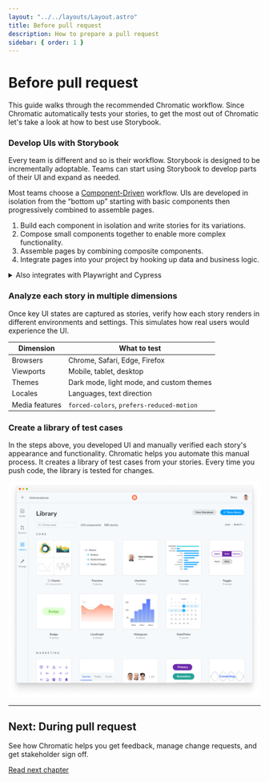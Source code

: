 ```yaml
---
layout: "../../layouts/Layout.astro"
title: Before pull request
description: How to prepare a pull request
sidebar: { order: 1 }
---
```


<!-- # The Chromatic workflow guide -->
<!-- ![Chromatic workflow](../../images/chromatic-workflow.png) -->

# Before pull request

This guide walks through the recommended Chromatic workflow. Since Chromatic automatically tests your stories, to get the most out of Chromatic let's take a look at how to best use Storybook.

### Develop UIs with Storybook

Every team is different and so is their workflow. Storybook is designed to be incrementally adoptable. Teams can start using Storybook to develop parts of their UI and expand as needed.

Most teams choose a [Component-Driven](https://componentdriven.org/) workflow. UIs are developed in isolation from the “bottom up” starting with basic components then progressively combined to assemble pages.

1. Build each component in isolation and write stories for its variations.
2. Compose small components together to enable more complex functionality.
3. Assemble pages by combining composite components.
4. Integrate pages into your project by hooking up data and business logic.

<details>
<summary>Also integrates with Playwright and Cypress</summary>

Developers test user flows end-to-end by navigating between pages with Playwright or Cypress. This methodology allows you to simulate how users behave. Chromatic uses these E2E tests as visual tests cases by automatically snapshotting key moments in the test.

[TK Learn how to setup Playwright](/docs/)
[TK Learn how to setup Cypress](/docs/)

</details>

### Analyze each story in multiple dimensions

Once key UI states are captured as stories, verify how each story renders in different environments and settings. This simulates how real users would experience the UI.

| Dimension      | What to test                              |
| -------------- | ----------------------------------------- |
| Browsers       | Chrome, Safari, Edge, Firefox             |
| Viewports      | Mobile, tablet, desktop                   |
| Themes         | Dark mode, light mode, and custom themes  |
| Locales        | Languages, text direction                 |
| Media features | `forced-colors`, `prefers-reduced-motion` |

### Create a library of test cases

In the steps above, you developed UI and manually verified each story's appearance and functionality. Chromatic helps you automate this manual process. It creates a library of test cases from your stories. Every time you push code, the library is tested for changes.

![Component library](../../images/library.png)

---

## Next: During pull request

See how Chromatic helps you get feedback, manage change requests, and get stakeholder sign off.

<a class="btn primary round" href="/docs/during-pull-request">Read next chapter</a>
